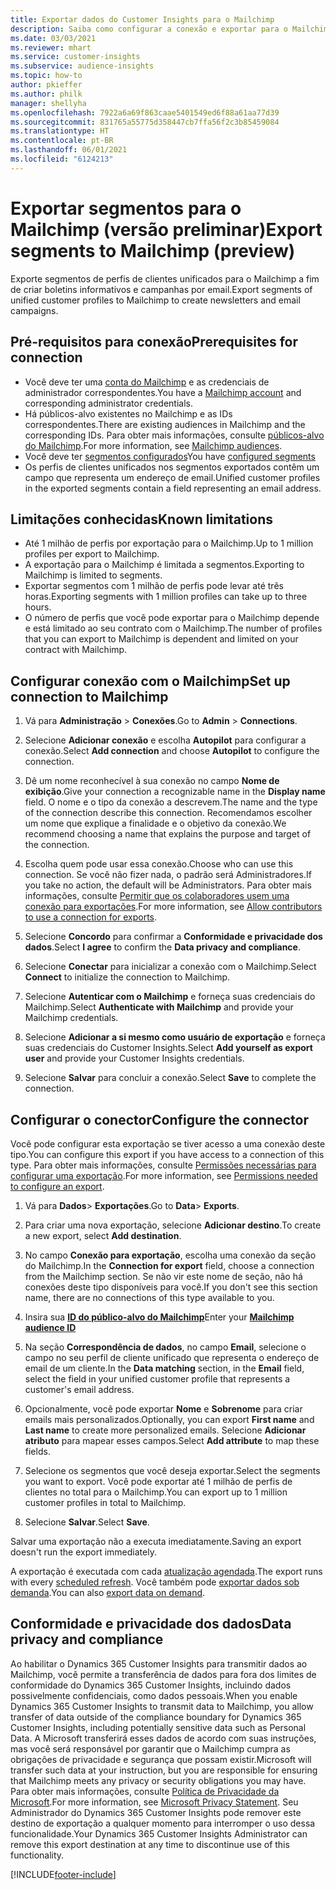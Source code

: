 ```yaml
---
title: Exportar dados do Customer Insights para o Mailchimp
description: Saiba como configurar a conexão e exportar para o Mailchimp.
ms.date: 03/03/2021
ms.reviewer: mhart
ms.service: customer-insights
ms.subservice: audience-insights
ms.topic: how-to
author: pkieffer
ms.author: philk
manager: shellyha
ms.openlocfilehash: 7922a6a69f863caae5401549ed6f88a61aa77d39
ms.sourcegitcommit: 831765a55775d358447cb7ffa56f2c3b85459084
ms.translationtype: HT
ms.contentlocale: pt-BR
ms.lasthandoff: 06/01/2021
ms.locfileid: "6124213"
---
```

# <a name="export-segments-to-mailchimp-preview"></a><span data-ttu-id="d933a-103">Exportar segmentos para o Mailchimp (versão preliminar)</span><span class="sxs-lookup"><span data-stu-id="d933a-103">Export segments to Mailchimp (preview)</span></span>

<span data-ttu-id="d933a-104">Exporte segmentos de perfis de clientes unificados para o Mailchimp a fim de criar boletins informativos e campanhas por email.</span><span class="sxs-lookup"><span data-stu-id="d933a-104">Export segments of unified customer profiles to Mailchimp to create newsletters and email campaigns.</span></span>

## <a name="prerequisites-for-connection"></a><span data-ttu-id="d933a-105">Pré-requisitos para conexão</span><span class="sxs-lookup"><span data-stu-id="d933a-105">Prerequisites for connection</span></span>

-   <span data-ttu-id="d933a-106">Você deve ter uma [conta do Mailchimp](https://mailchimp.com/) e as credenciais de administrador correspondentes.</span><span class="sxs-lookup"><span data-stu-id="d933a-106">You have a [Mailchimp account](https://mailchimp.com/) and corresponding administrator credentials.</span></span>
-   <span data-ttu-id="d933a-107">Há públicos-alvo existentes no Mailchimp e as IDs correspondentes.</span><span class="sxs-lookup"><span data-stu-id="d933a-107">There are existing audiences in Mailchimp and the corresponding IDs.</span></span> <span data-ttu-id="d933a-108">Para obter mais informações, consulte [públicos-alvo do Mailchimp](https://mailchimp.com/help/create-audience/).</span><span class="sxs-lookup"><span data-stu-id="d933a-108">For more information, see [Mailchimp audiences](https://mailchimp.com/help/create-audience/).</span></span>
-   <span data-ttu-id="d933a-109">Você deve ter [segmentos configurados](segments.md)</span><span class="sxs-lookup"><span data-stu-id="d933a-109">You have [configured segments](segments.md)</span></span>
-   <span data-ttu-id="d933a-110">Os perfis de clientes unificados nos segmentos exportados contêm um campo que representa um endereço de email.</span><span class="sxs-lookup"><span data-stu-id="d933a-110">Unified customer profiles in the exported segments contain a field representing an email address.</span></span>

## <a name="known-limitations"></a><span data-ttu-id="d933a-111">Limitações conhecidas</span><span class="sxs-lookup"><span data-stu-id="d933a-111">Known limitations</span></span>

- <span data-ttu-id="d933a-112">Até 1 milhão de perfis por exportação para o Mailchimp.</span><span class="sxs-lookup"><span data-stu-id="d933a-112">Up to 1 million profiles per export to Mailchimp.</span></span>
- <span data-ttu-id="d933a-113">A exportação para o Mailchimp é limitada a segmentos.</span><span class="sxs-lookup"><span data-stu-id="d933a-113">Exporting to Mailchimp is limited to segments.</span></span>
- <span data-ttu-id="d933a-114">Exportar segmentos com 1 milhão de perfis pode levar até três horas.</span><span class="sxs-lookup"><span data-stu-id="d933a-114">Exporting segments with 1 million profiles can take up to three hours.</span></span> 
- <span data-ttu-id="d933a-115">O número de perfis que você pode exportar para o Mailchimp depende e está limitado ao seu contrato com o Mailchimp.</span><span class="sxs-lookup"><span data-stu-id="d933a-115">The number of profiles that you can export to Mailchimp is dependent and limited on your contract with Mailchimp.</span></span>

## <a name="set-up-connection-to-mailchimp"></a><span data-ttu-id="d933a-116">Configurar conexão com o Mailchimp</span><span class="sxs-lookup"><span data-stu-id="d933a-116">Set up connection to Mailchimp</span></span>

1. <span data-ttu-id="d933a-117">Vá para **Administração** > **Conexões**.</span><span class="sxs-lookup"><span data-stu-id="d933a-117">Go to **Admin** > **Connections**.</span></span>

1. <span data-ttu-id="d933a-118">Selecione **Adicionar conexão** e escolha **Autopilot** para configurar a conexão.</span><span class="sxs-lookup"><span data-stu-id="d933a-118">Select **Add connection** and choose **Autopilot** to configure the connection.</span></span>

1. <span data-ttu-id="d933a-119">Dê um nome reconhecível à sua conexão no campo **Nome de exibição**.</span><span class="sxs-lookup"><span data-stu-id="d933a-119">Give your connection a recognizable name in the **Display name** field.</span></span> <span data-ttu-id="d933a-120">O nome e o tipo da conexão a descrevem.</span><span class="sxs-lookup"><span data-stu-id="d933a-120">The name and the type of the connection describe this connection.</span></span> <span data-ttu-id="d933a-121">Recomendamos escolher um nome que explique a finalidade e o objetivo da conexão.</span><span class="sxs-lookup"><span data-stu-id="d933a-121">We recommend choosing a name that explains the purpose and target of the connection.</span></span>

1. <span data-ttu-id="d933a-122">Escolha quem pode usar essa conexão.</span><span class="sxs-lookup"><span data-stu-id="d933a-122">Choose who can use this connection.</span></span> <span data-ttu-id="d933a-123">Se você não fizer nada, o padrão será Administradores.</span><span class="sxs-lookup"><span data-stu-id="d933a-123">If you take no action, the default will be Administrators.</span></span> <span data-ttu-id="d933a-124">Para obter mais informações, consulte [Permitir que os colaboradores usem uma conexão para exportações](connections.md#allow-contributors-to-use-a-connection-for-exports).</span><span class="sxs-lookup"><span data-stu-id="d933a-124">For more information, see [Allow contributors to use a connection for exports](connections.md#allow-contributors-to-use-a-connection-for-exports).</span></span>

1. <span data-ttu-id="d933a-125">Selecione **Concordo** para confirmar a **Conformidade e privacidade dos dados**.</span><span class="sxs-lookup"><span data-stu-id="d933a-125">Select **I agree** to confirm the **Data privacy and compliance**.</span></span>

1. <span data-ttu-id="d933a-126">Selecione **Conectar** para inicializar a conexão com o Mailchimp.</span><span class="sxs-lookup"><span data-stu-id="d933a-126">Select **Connect** to initialize the connection to Mailchimp.</span></span>

1. <span data-ttu-id="d933a-127">Selecione **Autenticar com o Mailchimp** e forneça suas credenciais do Mailchimp.</span><span class="sxs-lookup"><span data-stu-id="d933a-127">Select **Authenticate with Mailchimp** and provide your Mailchimp credentials.</span></span>

1. <span data-ttu-id="d933a-128">Selecione **Adicionar a si mesmo como usuário de exportação** e forneça suas credenciais do Customer Insights.</span><span class="sxs-lookup"><span data-stu-id="d933a-128">Select **Add yourself as export user** and provide your Customer Insights credentials.</span></span>

1. <span data-ttu-id="d933a-129">Selecione **Salvar** para concluir a conexão.</span><span class="sxs-lookup"><span data-stu-id="d933a-129">Select **Save** to complete the connection.</span></span> 

## <a name="configure-the-connector"></a><span data-ttu-id="d933a-130">Configurar o conector</span><span class="sxs-lookup"><span data-stu-id="d933a-130">Configure the connector</span></span>

<span data-ttu-id="d933a-131">Você pode configurar esta exportação se tiver acesso a uma conexão deste tipo.</span><span class="sxs-lookup"><span data-stu-id="d933a-131">You can configure this export if you have access to a connection of this type.</span></span> <span data-ttu-id="d933a-132">Para obter mais informações, consulte [Permissões necessárias para configurar uma exportação](export-destinations.md#set-up-a-new-export).</span><span class="sxs-lookup"><span data-stu-id="d933a-132">For more information, see [Permissions needed to configure an export](export-destinations.md#set-up-a-new-export).</span></span>

1. <span data-ttu-id="d933a-133">Vá para **Dados**> **Exportações**.</span><span class="sxs-lookup"><span data-stu-id="d933a-133">Go to **Data**> **Exports**.</span></span>

1. <span data-ttu-id="d933a-134">Para criar uma nova exportação, selecione **Adicionar destino**.</span><span class="sxs-lookup"><span data-stu-id="d933a-134">To create a new export, select **Add destination**.</span></span>

1. <span data-ttu-id="d933a-135">No campo **Conexão para exportação**, escolha uma conexão da seção do Mailchimp.</span><span class="sxs-lookup"><span data-stu-id="d933a-135">In the **Connection for export** field, choose a connection from the Mailchimp section.</span></span> <span data-ttu-id="d933a-136">Se não vir este nome de seção, não há conexões deste tipo disponíveis para você.</span><span class="sxs-lookup"><span data-stu-id="d933a-136">If you don't see this section name, there are no connections of this type available to you.</span></span>

1. <span data-ttu-id="d933a-137">Insira sua **[ID do público-alvo do Mailchimp](https://mailchimp.com/help/find-audience-id/)**</span><span class="sxs-lookup"><span data-stu-id="d933a-137">Enter your **[Mailchimp audience ID](https://mailchimp.com/help/find-audience-id/)**</span></span>

3. <span data-ttu-id="d933a-138">Na seção **Correspondência de dados**, no campo **Email**, selecione o campo no seu perfil de cliente unificado que representa o endereço de email de um cliente.</span><span class="sxs-lookup"><span data-stu-id="d933a-138">In the **Data matching** section, in the **Email** field, select the field in your unified customer profile that represents a customer's email address.</span></span> 

1. <span data-ttu-id="d933a-139">Opcionalmente, você pode exportar **Nome** e **Sobrenome** para criar emails mais personalizados.</span><span class="sxs-lookup"><span data-stu-id="d933a-139">Optionally, you can export **First name** and **Last name** to create more personalized emails.</span></span> <span data-ttu-id="d933a-140">Selecione **Adicionar atributo** para mapear esses campos.</span><span class="sxs-lookup"><span data-stu-id="d933a-140">Select **Add attribute** to map these fields.</span></span>

1. <span data-ttu-id="d933a-141">Selecione os segmentos que você deseja exportar.</span><span class="sxs-lookup"><span data-stu-id="d933a-141">Select the segments you want to export.</span></span> <span data-ttu-id="d933a-142">Você pode exportar até 1 milhão de perfis de clientes no total para o Mailchimp.</span><span class="sxs-lookup"><span data-stu-id="d933a-142">You can export up to 1 million customer profiles in total to Mailchimp.</span></span>

1. <span data-ttu-id="d933a-143">Selecione **Salvar**.</span><span class="sxs-lookup"><span data-stu-id="d933a-143">Select **Save**.</span></span>

<span data-ttu-id="d933a-144">Salvar uma exportação não a executa imediatamente.</span><span class="sxs-lookup"><span data-stu-id="d933a-144">Saving an export doesn't run the export immediately.</span></span>

<span data-ttu-id="d933a-145">A exportação é executada com cada [atualização agendada](system.md#schedule-tab).</span><span class="sxs-lookup"><span data-stu-id="d933a-145">The export runs with every [scheduled refresh](system.md#schedule-tab).</span></span> <span data-ttu-id="d933a-146">Você também pode [exportar dados sob demanda](export-destinations.md#run-exports-on-demand).</span><span class="sxs-lookup"><span data-stu-id="d933a-146">You can also [export data on demand](export-destinations.md#run-exports-on-demand).</span></span> 

## <a name="data-privacy-and-compliance"></a><span data-ttu-id="d933a-147">Conformidade e privacidade dos dados</span><span class="sxs-lookup"><span data-stu-id="d933a-147">Data privacy and compliance</span></span>

<span data-ttu-id="d933a-148">Ao habilitar o Dynamics 365 Customer Insights para transmitir dados ao Mailchimp, você permite a transferência de dados para fora dos limites de conformidade do Dynamics 365 Customer Insights, incluindo dados possivelmente confidenciais, como dados pessoais.</span><span class="sxs-lookup"><span data-stu-id="d933a-148">When you enable Dynamics 365 Customer Insights to transmit data to Mailchimp, you allow transfer of data outside of the compliance boundary for Dynamics 365 Customer Insights, including potentially sensitive data such as Personal Data.</span></span> <span data-ttu-id="d933a-149">A Microsoft transferirá esses dados de acordo com suas instruções, mas você será responsável por garantir que o Mailchimp cumpra as obrigações de privacidade e segurança que possam existir.</span><span class="sxs-lookup"><span data-stu-id="d933a-149">Microsoft will transfer such data at your instruction, but you are responsible for ensuring that Mailchimp meets any privacy or security obligations you may have.</span></span> <span data-ttu-id="d933a-150">Para obter mais informações, consulte [Política de Privacidade da Microsoft](https://go.microsoft.com/fwlink/?linkid=396732).</span><span class="sxs-lookup"><span data-stu-id="d933a-150">For more information, see [Microsoft Privacy Statement](https://go.microsoft.com/fwlink/?linkid=396732).</span></span>
<span data-ttu-id="d933a-151">Seu Administrador do Dynamics 365 Customer Insights pode remover este destino de exportação a qualquer momento para interromper o uso dessa funcionalidade.</span><span class="sxs-lookup"><span data-stu-id="d933a-151">Your Dynamics 365 Customer Insights Administrator can remove this export destination at any time to discontinue use of this functionality.</span></span>

[!INCLUDE[footer-include](../includes/footer-banner.md)]
